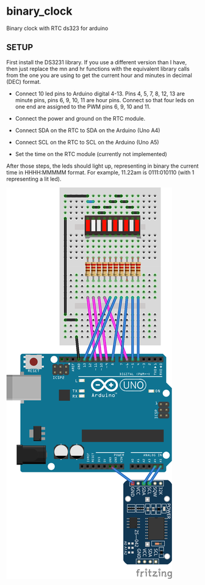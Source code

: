 # binary_clock
Binary clock with RTC ds323 for arduino

## SETUP

First install the DS3231 library. If you use a different version than I have, then just replace the mn and hr functions with the equivalent library calls from the one you are using to get the current hour and minutes in decimal (DEC) format.

* Connect 10 led pins to Arduino digital 4-13. Pins 4, 5, 7, 8, 12, 13 are minute pins, pins 6, 9, 10, 11 are hour pins. Connect so that four leds on one end are assigned to the PWM pins 6, 9, 10 and 11.

* Connect the power and ground on the RTC module.
* Connect SDA on the RTC to SDA on the Arduino (Uno A4)
* Connect SCL on the RTC to SCL on the Arduino (Uno A5)
* Set the time on the RTC module (currently not implemented)

After those steps, the leds should light up, representing in binary the current time in HHHH:MMMMM format.
For example, 11.22am is 0111:010110 (with 1 representing a lit led).

![alt text](https://raw.githubusercontent.com/thebirdsbeak/binary_clock/master/rtc_poc.png)
